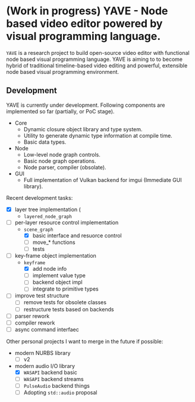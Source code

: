 # (Work in progress) YAVE - Node based video editor powered by visual programming language.

`YAVE` is a research project to build open-source video editor with functional node based visual programming language. YAVE is aiming to to become hybrid of traditional timeline-based video editing and powerful, extensible node based visual programming environment.

## Development   

YAVE is currently under development. Following components are implemented so far (partially, or PoC stage).  

* Core 
  - Dynamic closure object library and type system.
  - Utility to generate dynamic type information at compile time.
  - Basic data types.
* Node 
  - Low-level node graph controls.
  - Basic node graph operations.
  - Node parser, compiler (obsolate).
* GUI
  - Full implementation of Vulkan backend for imgui (Immediate GUI library).

Recent development tasks:
- [x] layer tree implementation (
    + `layered_node_graph`
- [ ] per-layer resource control implementation 
    + `scene_graph`
        + [x] basic interface and resuorce control
        + [ ] move_* functions
        + [ ] tests
- [ ] key-frame object implementation
    + `keyframe`
        + [x] add node info
        + [ ] implement value type
        + [ ] backend object impl
        + [ ] integrate to primitive types
- [ ] improve test structure
    + [ ] remove tests for obsolete classes
    + [ ] restructure tests based on backends
- [ ] parser rework
- [ ] compiler rework
- [ ] async command interfaec

Other personal projects I want to merge in the future if possible:
- modern NURBS library 
  + [ ] v2
- modern audio I/O library
  + [x] `WASAPI` backend basic
  + [ ] `WASAPI` backend streams
  + [ ] `PulseAudio` backend things
  + [ ] Adopting `std::audio` proposal